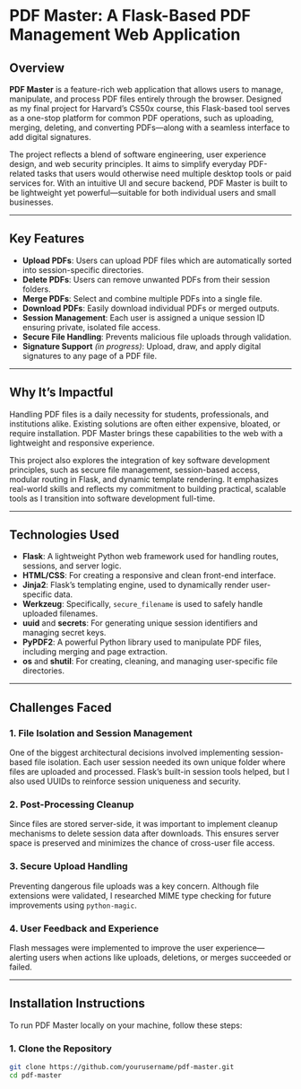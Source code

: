 # PDF Master: A Flask-Based PDF Management Web Application

## Overview

**PDF Master** is a feature-rich web application that allows users to manage, manipulate, and process PDF files entirely through the browser. Designed as my final project for Harvard’s CS50x course, this Flask-based tool serves as a one-stop platform for common PDF operations, such as uploading, merging, deleting, and converting PDFs—along with a seamless interface to add digital signatures.

The project reflects a blend of software engineering, user experience design, and web security principles. It aims to simplify everyday PDF-related tasks that users would otherwise need multiple desktop tools or paid services for. With an intuitive UI and secure backend, PDF Master is built to be lightweight yet powerful—suitable for both individual users and small businesses.

---

## Key Features

- **Upload PDFs**: Users can upload PDF files which are automatically sorted into session-specific directories.
- **Delete PDFs**: Users can remove unwanted PDFs from their session folders.
- **Merge PDFs**: Select and combine multiple PDFs into a single file.
- **Download PDFs**: Easily download individual PDFs or merged outputs.
- **Session Management**: Each user is assigned a unique session ID ensuring private, isolated file access.
- **Secure File Handling**: Prevents malicious file uploads through validation.
- **Signature Support** *(in progress)*: Upload, draw, and apply digital signatures to any page of a PDF file.

---

## Why It’s Impactful

Handling PDF files is a daily necessity for students, professionals, and institutions alike. Existing solutions are often either expensive, bloated, or require installation. PDF Master brings these capabilities to the web with a lightweight and responsive experience.

This project also explores the integration of key software development principles, such as secure file management, session-based access, modular routing in Flask, and dynamic template rendering. It emphasizes real-world skills and reflects my commitment to building practical, scalable tools as I transition into software development full-time.

---

## Technologies Used

- **Flask**: A lightweight Python web framework used for handling routes, sessions, and server logic.
- **HTML/CSS**: For creating a responsive and clean front-end interface.
- **Jinja2**: Flask’s templating engine, used to dynamically render user-specific data.
- **Werkzeug**: Specifically, `secure_filename` is used to safely handle uploaded filenames.
- **uuid** and **secrets**: For generating unique session identifiers and managing secret keys.
- **PyPDF2**: A powerful Python library used to manipulate PDF files, including merging and page extraction.
- **os** and **shutil**: For creating, cleaning, and managing user-specific file directories.

---

## Challenges Faced

### 1. **File Isolation and Session Management**
One of the biggest architectural decisions involved implementing session-based file isolation. Each user session needed its own unique folder where files are uploaded and processed. Flask’s built-in session tools helped, but I also used UUIDs to reinforce session uniqueness and security.

### 2. **Post-Processing Cleanup**
Since files are stored server-side, it was important to implement cleanup mechanisms to delete session data after downloads. This ensures server space is preserved and minimizes the chance of cross-user file access.

### 3. **Secure Upload Handling**
Preventing dangerous file uploads was a key concern. Although file extensions were validated, I researched MIME type checking for future improvements using `python-magic`.

### 4. **User Feedback and Experience**
Flash messages were implemented to improve the user experience—alerting users when actions like uploads, deletions, or merges succeeded or failed.

---

## Installation Instructions

To run PDF Master locally on your machine, follow these steps:

### 1. Clone the Repository

```bash
git clone https://github.com/yourusername/pdf-master.git
cd pdf-master
